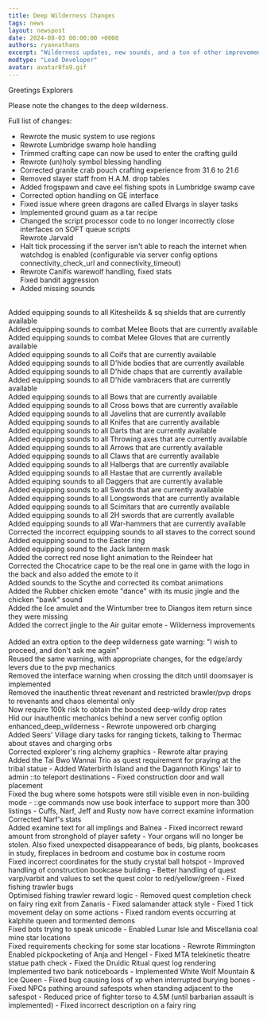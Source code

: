 ```yaml
---
title: Deep Wilderness Changes
tags: news
layout: newspost
date: 2024-08-03 00:00:00 +0000
authors: ryannathans
excerpt: "Wilderness updates, new sounds, and a ton of other improvements..."
modtype: "Lead Developer"
avatar: avatar8fa9.gif
---
```

Greetings Explorers

Please note the changes to the deep wilderness.

Full list of changes:

- Rewrote the music system to use regions
- Rewrote Lumbridge swamp hole handling
- Trimmed crafting cape can now be used to enter the crafting guild
- Rewrote (un)holy symbol blessing handling
- Corrected granite crab pouch crafting experience from 31.6 to 21.6
- Removed slayer staff from H.A.M. drop tables
- Added frogspawn and cave eel fishing spots in Lumbridge swamp cave
- Corrected option handling on GE interface
- Fixed issue where green dragons are called Elvargs in slayer tasks
- Implemented ground guam as a tar recipe
- Changed the script processor code to no longer incorrectly close interfaces on SOFT queue scripts<br />
Rewrote Jarvald
- Halt tick processing if the server isn't able to reach the internet when watchdog is enabled (configurable via server config options connectivity_check_url and connectivity_timeout)
- Rewrote Canifis warewolf handling, fixed stats<br />
Fixed bandit aggression
- Added missing sounds<br />
<br />
Added equipping sounds to all Kitesheilds & sq shields that are currently available <br />
Added equipping sounds to combat Melee Boots that are currently available <br />
Added equipping sounds to combat Melee Gloves that are currently available <br />
Added equipping sounds to all Coifs that are currently available <br />
Added equipping sounds to all D'hide bodies that are currently available <br />
Added equipping sounds to all D'hide chaps that are currently available <br />
Added equipping sounds to all D'hide vambracers that are currently available <br />
Added equipping sounds to all Bows that are currently available <br />
Added equipping sounds to all Cross bows that are currently available <br />
Added equipping sounds to all Javelins that are currently available <br />
Added equipping sounds to all Knifes that are currently available <br />
Added equipping sounds to all Darts that are currently available <br />
Added equipping sounds to all Throwing axes that are currently available <br />
Added equipping sounds to all Arrows that are currently available <br />
Added equipping sounds to all Claws that are currently available <br />
Added equipping sounds to all Halbergs that are currently available <br />
Added equipping sounds to all Hastae that are currently available <br />
Added equiping sounds to all Daggers that are currently available <br />
Added equipping sounds to all Swords that are currently available <br />
Added equipping sounds to all Longswords that are currently available <br />
Added equipping sounds to all Scimitars that are currently available <br />
Added equipping sounds to all 2H swords that are currently available <br />
Added equipping sounds to all War-hammers that are currently available <br />
Corrected the incorrect equipping sounds to all staves to the correct sound<br />
Added equipping sound to the Easter ring<br />
Added equipping sound to the Jack lantern mask<br />
Added the correct red nose light animation to the Reindeer hat<br />
Corrected the Chocatrice cape to be the real one in game with the logo in the back and also added the emote to it<br />
Added sounds to the Scythe and corrected its combat animations<br />
Added the Rubber chicken emote "dance" with its music jingle and the chicken "bawk" sound<br />
Added the Ice amulet and the Wintumber tree to Diangos item return since they were missing<br />
Added the correct jingle to the Air guitar emote
- Wilderness improvements<br />
<br />
Added an extra option to the deep wilderness gate warning: "I wish to proceed, and don't ask me again"<br />
Reused the same warning, with appropriate changes, for the edge/ardy levers due to the pvp mechanics<br />
Removed the interface warning when crossing the ditch until doomsayer is implemented<br />
Removed the inauthentic threat revenant and restricted brawler/pvp drops to revenants and chaos elemental only<br />
Now require 100k risk to obtain the boosted deep-wildy drop rates<br />
Hid our inauthentic mechanics behind a new server config option enhanced_deep_wilderness
- Rewrote unpowered orb charging<br />
Added Seers' Village diary tasks for ranging tickets, talking to Thermac about staves and charging orbs<br />
Corrected explorer's ring alchemy graphics
- Rewrote altar praying<br />
Added the Tai Bwo Wannai Trio as quest requirement for praying at the tribal statue
- Added Waterbirth Island and the Dagannoth Kings' lair to admin ::to teleport destinations
- Fixed construction door and wall placement<br />
Fixed the bug where some hotspots were still visible even in non-building mode
- ::ge commands now use book interface to support more than 300 listings
- Cuffs, Narf, Jeff and Rusty now have correct examine information<br />
Corrected Narf's stats<br />
Added examine text for all implings and Balnea
- Fixed incorrect reward amount from stronghold of player safety
- Your organs will no longer be stolen. Also fixed unexpected disappearance of beds, big plants, bookcases in study, fireplaces in bedroom and costume box in costume room<br />
Fixed incorrect coordinates for the study crystal ball hotspot
- Improved handling of construction bookcase building
- Better handling of quest varp/varbit and values to set the quest color to red/yellow/green
- Fixed fishing trawler bugs<br />
Optimised fishing trawler reward logic
- Removed quest completion check on fairy ring exit from Zanaris
- Fixed salamander attack style
- Fixed 1 tick movement delay on some actions
- Fixed random events occurring at kalphite queen and tormented demons<br />
Fixed bots trying to speak unicode
- Enabled Lunar Isle and Miscellania coal mine star locations<br />
Fixed requirements checking for some star locations
- Rewrote Rimmington<br />
Enabled pickpocketing of Anja and Hengel
- Fixed MTA telekinetic theatre statue path check
- Fixed the Druidic Ritual quest log rendering<br />
Implemented two bank noticeboards
- Implemented White Wolf Mountain & Ice Queen
- Fixed bug causing loss of xp when interrupted burying bones
- Fixed NPCs pathing around safespots when standing adjacent to the safespot
- Reduced price of fighter torso to 4.5M (until barbarian assault is implemented)
- Fixed incorrect description on a fairy ring

